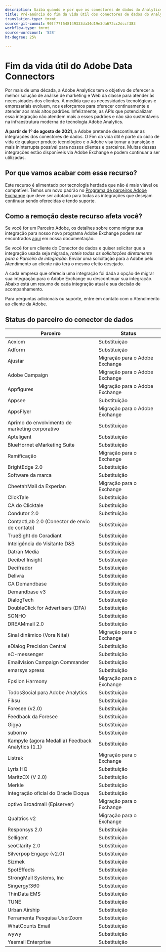 ```yaml
---
description: Saiba quando e por que os conectores de dados do Analytics serão encerrados.
title: Pré-anúncio do fim da vida útil dos conectores de dados do Analytics
translation-type: tm+mt
source-git-commit: 90ff77f548149333da34d19e3da672cc2dccf383
workflow-type: tm+mt
source-wordcount: '528'
ht-degree: 25%

---
```



# Fim da vida útil do Adobe Data Connectors

Por mais de uma década, a Adobe Analytics tem o objetivo de oferecer a melhor solução de análise de marketing e Web da classe para atender às necessidades dos clientes. À medida que as necessidades tecnológicas e empresariais evoluem, nos esforçamos para oferecer continuamente e atender aos mais altos padrões.  Infelizmente, as APIs que potencializam essa integração não atendem mais a esses padrões e não são sustentáveis na infraestrutura moderna de tecnologia Adobe Analytics.

**A partir de 1º de agosto de 2021**, a Adobe pretende descontinuar as integrações dos conectores de dados. O Fim da vida útil é parte do ciclo de vida de qualquer produto tecnológico e o Adobe visa tornar a transição o mais ininterrupta possível para nossos clientes e parceiros. Muitas dessas integrações estão disponíveis via Adobe Exchange e podem continuar a ser utilizadas.

## Por que vamos acabar com esse recurso?

Este recurso é alimentado por tecnologia herdada que não é mais viável ou compatível. Temos um novo padrão no [Programa de parceiros Adobe Exchange](https://partners.adobe.com/exchangeprogram/experiencecloud) que deve ser adotado para todas as integrações que desejam continuar sendo oferecidas e tendo suporte.

## Como a remoção deste recurso afeta você?

Se você for um Parceiro Adobe, os detalhes sobre como migrar sua integração para nosso novo programa Adobe Exchange podem ser encontrados [aqui](https://adobeexchangeec.zendesk.com/hc/en-us/articles/360003867071-Adobe-Analytics-Integration-Tools) em nossa documentação.

Se você for um cliente do Conector de dados e quiser solicitar que a integração usada seja migrada, *roteie todas as solicitações diretamente para o Parceiro de integração*. Enviar uma solicitação para a Adobe pelo Atendimento ao cliente não terá o mesmo efeito desejado.

A cada empresa que oferecia uma integração foi dada a opção de migrar sua integração para o Adobe Exchange ou descontinuar sua integração. Abaixo está um resumo de cada integração atual e sua decisão de acompanhamento.

Para perguntas adicionais ou suporte, entre em contato com o Atendimento ao cliente da Adobe.

## Status do parceiro do conector de dados

| Parceiro | Status |
| --- | --- |
| Acxiom | Substituição |
| Adform | Substituição |
| Ajustar | Migração para o Adobe Exchange |
| Adobe Campaign | Migração para o Adobe Exchange |
| Appfigures | Migração para o Adobe Exchange |
| Appsee | Substituição |
| AppsFlyer | Migração para o Adobe Exchange |
| Aprimo do envolvimento de marketing corporativo | Substituição |
| Apteligent | Substituição |
| BlueHornet eMarketing Suite | Substituição |
| Ramificação | Migração para o Exchange |
| BrightEdge 2.0 | Substituição |
| Software da marca | Substituição |
| CheetahMail da Experian | Migração para o Exchange |
| ClickTale | Substituição |
| CA do Clicktale | Substituição |
| Condutor 2.0 | Substituição |
| ContactLab 2.0 (Conector de envio de contato) | Substituição |
| TrueSight do Coradiant | Substituição |
| Inteligência do Visitante D&amp;B | Substituição |
| Datran Media | Substituição |
| Decibel Insight | Substituição |
| Decifrador | Substituição |
| Delivra | Substituição |
| CA Demandbase | Substituição |
| Demandbase v3 | Substituição |
| DialogTech | Substituição |
| DoubleClick for Advertisers (DFA) | Substituição |
| SONHO | Substituição |
| DREAMmail 2.0 | Substituição |
| Sinal dinâmico (Vora Nital) | Migração para o Exchange |
| eDialog Precision Central | Substituição |
| eC-messenger | Substituição |
| Emailvision Campaign Commander | Substituição |
| emarsys xpress | Substituição |
| Epsilon Harmony | Migração para o Exchange |
| TodosSocial para Adobe Analytics | Substituição |
| Fiksu | Substituição |
| Foresee (v2.0) | Substituição |
| Feedback da Foresee | Substituição |
| Gigya | Substituição |
| suborno | Substituição |
| Kampyle (agora Medallia) Feedback Analytics (1.1) | Substituição |
| Listrak | Migração para o Exchange |
| Lyris HQ | Substituição |
| MaritzCX (V 2.0) | Substituição |
| Merkle | Substituição |
| Integração oficial do Oracle Eloqua | Substituição |
| optivo Broadmail (Episerver) | Migração para o Exchange |
| Qualtrics v2 | Migração para o Exchange |
| Responsys 2.0 | Substituição |
| Selligent | Substituição |
| seoClarity 2.0 | Substituição |
| Silverpop Engage (v2.0) | Substituição |
| Sizmek | Substituição |
| SpotEffects | Substituição |
| StrongMail Systems, Inc | Substituição |
| Singergy!360 | Substituição |
| ThinData EMS | Substituição |
| TUNE | Substituição |
| Urban Airship | Substituição |
| Ferramenta Pesquisa UserZoom | Substituição |
| WhatCounts Email | Substituição |
| wywy | Substituição |
| Yesmail Enterprise | Substituição |
